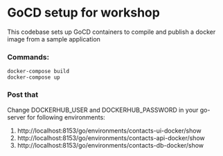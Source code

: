 # GoCD setup for workshop

This codebase sets up GoCD containers to compile and publish a
docker image from a sample application

### Commands:

```docker-compose build``` <br/>
```docker-compose up``` <br/>

### Post that

Change DOCKERHUB_USER and DOCKERHUB_PASSWORD in your go-server for following environments:

 1. http://localhost:8153/go/environments/contacts-ui-docker/show
 2. http://localhost:8153/go/environments/contacts-api-docker/show
 3. http://localhost:8153/go/environments/contacts-db-docker/show
